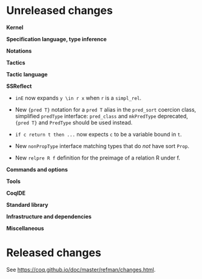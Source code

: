 Unreleased changes
==================

<!-- Until https://github.com/coq/coq/pull/9964 is merged, we continue
     adding changelog entry here. -->

**Kernel**


**Specification language, type inference**


**Notations**


**Tactics**


**Tactic language**


**SSReflect**

- `inE` now expands `y \in r x` when `r` is a `simpl_rel`.

- New `{pred T}` notation for a `pred T` alias in the `pred_sort` coercion
  class, simplified `predType` interface: `pred_class` and `mkPredType`
  deprecated, `{pred T}` and `PredType` should be used instead.

- `if c return t then ...` now expects `c` to be a variable bound in `t`.

- New `nonPropType` interface matching types that do _not_ have sort `Prop`.

- New `relpre R f` definition for the preimage of a relation R under f.


**Commands and options**


**Tools**


**CoqIDE**


**Standard library**


**Infrastructure and dependencies**


**Miscellaneous**


Released changes
================

See <https://coq.github.io/doc/master/refman/changes.html>.

